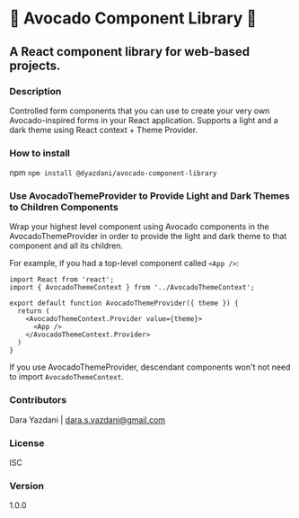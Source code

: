# 🥑 Avocado Component Library 🥑

## A React component library for web-based projects.

### Description 
Controlled form components that you can use to create your very own Avocado-inspired forms in your React application. Supports a light and a dark theme using React context + Theme Provider.

### How to install
npm
```npm install @dyazdani/avocado-component-library```

### Use AvocadoThemeProvider to Provide Light and Dark Themes to Children Components
Wrap your highest level component using Avocado components in the AvocadoThemeProvider in order to provide the light and dark theme to that component and all its children. 

For example, if you had a top-level component called `<App />`:

```
import React from 'react';
import { AvocadoThemeContext } from '../AvocadoThemeContext';

export default function AvocadoThemeProvider({ theme }) {
  return (
    <AvocadoThemeContext.Provider value={theme}>
      <App />
    </AvocadoThemeContext.Provider>
  )
}
```
If you use AvocadoThemeProvider, descendant components won't not need to import `AvocadoThemeContext`.

### Contributors
Dara Yazdani | dara.s.yazdani@gmail.com

### License
ISC

### Version
1.0.0